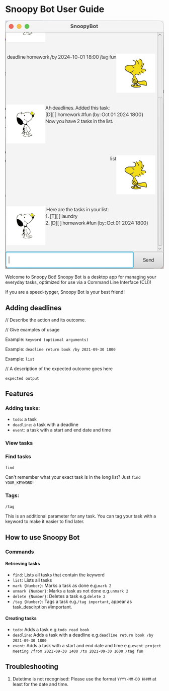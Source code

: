 # Snoopy Bot User Guide


![Product screenshot goes here](./images/Ui.png)

Welcome to Snoopy Bot! Snoopy Bot is a desktop app for managing your everyday tasks, optimized for use via a Command Line Interface (CLI)! 

If you are a speed-typger, Snoopy Bot is your best friend!

## Adding deadlines

// Describe the action and its outcome.

// Give examples of usage

Example: `keyword (optional arguments)`

Example: `deadline return book /by 2021-09-30 1800`

Example: `list`

// A description of the expected outcome goes here

```
expected output
```

## Features
### Adding tasks: 
- `todo`: a task
- `deadline`: a task with a deadline
- `event`: a task with a start and end date and time

### View tasks


### Find tasks
`find`

Can't remember what your exact task is in the long list? Just `find YOUR_KEYWORD`!

### Tags:
`/tag`

This is an additional parameter for any task. You can tag your task with a keyword to make it easier to find later.


## How to use Snoopy Bot
### Commands
#### Retrieving tasks
- `find`: Lists all tasks that contain the keyword
- `list`: Lists all tasks
- `mark {Number}`: Marks a task as done e.g.`mark 2`
- `unmark {Number}`: Marks a task as not done e.g.`unmark 2`
- `delete {Number}`: Deletes a task e.g.`delete 2`
- `/tag {Number}`: Tags a task e.g.`/tag important`, appear as task_descirption #important.

#### Creating tasks
- `todo`: Adds a task e.g.`todo read book`
- `deadline`: Adds a task with a deadline e.g.`deadline return book /by 2021-09-30 1800`
- `event`: Adds a task with a start and end date and time e.g.`event project meeting /from 2021-09-30 1400 /to 2021-09-30 1600 /tag fun`

## Troubleshooting
1. Datetime is not recognised: Please use the format `YYYY-MM-DD HHMM` at least for the date and time.
